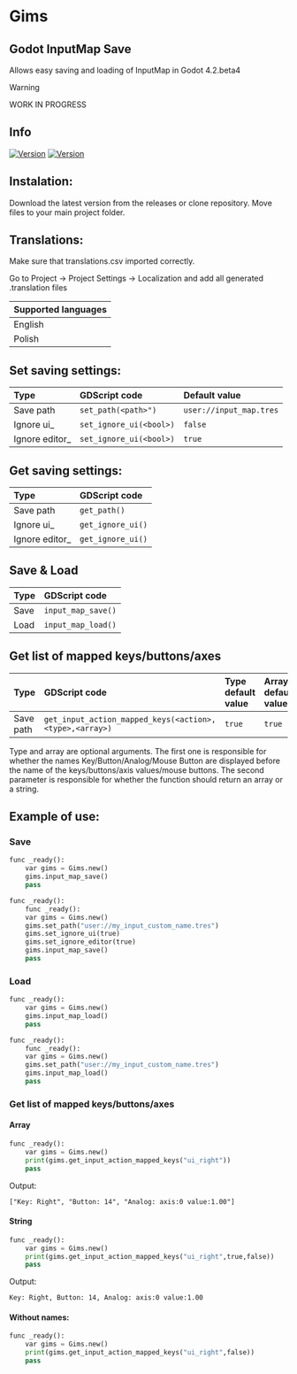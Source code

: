 # Gims
## Godot InputMap Save
Allows easy saving and loading of InputMap in Godot 4.2.beta4

> [!WARNING]
> WORK IN PROGRESS

## Info
[![Version](https://img.shields.io/badge/0.1-Plugin_version-orange.svg)](https://github.com/Mateusz-Dera/Gims)
[![Version](https://img.shields.io/badge/4.2.beta4-Godot_version-blue.svg)](https://github.com/Mateusz-Dera/Gims)

## Instalation:
Download the latest version from the releases or clone repository. Move files to your main project folder.

## Translations:
Make sure that translations.csv imported correctly.

Go to Project → Project Settings → Localization and add all generated .translation files

|Supported languages|
|:---|
|English|
|Polish|

## Set saving settings:
|Type|GDScript code|Default value|
|:---|:---|:---|
|Save path|```set_path(<path>")```|```user://input_map.tres```|
|Ignore ui_|```set_ignore_ui(<bool>)```|```false```|
|Ignore editor_|```set_ignore_ui(<bool>)```|```true```|

## Get saving settings:
|Type|GDScript code|
|:---|:---|
|Save path|```get_path()```|
|Ignore ui_|```get_ignore_ui()```|
|Ignore editor_|```get_ignore_ui()```|

## Save & Load
|Type|GDScript code|
|:---|:---|
|Save|```input_map_save()```|
|Load|```input_map_load()```|

## Get list of mapped keys/buttons/axes
|Type|GDScript code|Type default value|Array default value|
|:---|:---|:---|:---|
|Save path|```get_input_action_mapped_keys(<action>,<type>,<array>)```|```true```|```true```|

Type and array are optional arguments. The first one is responsible for whether the names Key/Button/Analog/Mouse Button are displayed before the name of the keys/buttons/axis values/mouse buttons. The second parameter is responsible for whether the function should return an array or a string.


## Example of use:
### Save
```python
func _ready():
	var gims = Gims.new()
	gims.input_map_save()
	pass
```

```python
func _ready():
	func _ready():
	var gims = Gims.new()
	gims.set_path("user://my_input_custom_name.tres")
	gims.set_ignore_ui(true)
	gims.set_ignore_editor(true)
	gims.input_map_save()
	pass
```

### Load
```python
func _ready():
	var gims = Gims.new()
	gims.input_map_load()
	pass
```

```python
func _ready():
	func _ready():
	var gims = Gims.new()
	gims.set_path("user://my_input_custom_name.tres")
	gims.input_map_load()
	pass
```

### Get list of mapped keys/buttons/axes
#### Array
```python
func _ready():
	var gims = Gims.new()
	print(gims.get_input_action_mapped_keys("ui_right"))
	pass
```
Output:
```
["Key: Right", "Button: 14", "Analog: axis:0 value:1.00"]
```
#### String
```python
func _ready():
	var gims = Gims.new()
	print(gims.get_input_action_mapped_keys("ui_right",true,false))
	pass
```
Output:
```
Key: Right, Button: 14, Analog: axis:0 value:1.00
```
#### Without names:
```python
func _ready():
	var gims = Gims.new()
	print(gims.get_input_action_mapped_keys("ui_right",false))
	pass
```
